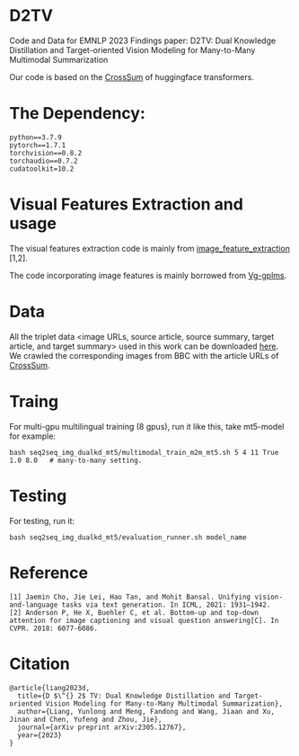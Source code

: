 # D2TV
Code and Data for EMNLP 2023 Findings paper: D2TV: Dual Knowledge Distillation and Target-oriented Vision Modeling for Many-to-Many Multimodal Summarization

Our code is based on the [CrossSum](https://github.com/csebuetnlp/CrossSum) of huggingface transformers.

# The Dependency:
```
python==3.7.9
pytorch==1.7.1 
torchvision==0.8.2 
torchaudio==0.7.2 
cudatoolkit=10.2
```

# Visual Features Extraction and usage
The visual features extraction code is mainly from [image_feature_extraction](https://github.com/j-min/VL-T5/tree/main/feature_extraction) [1,2]. 

The code incorporating image features is mainly borrowed from [Vg-gplms](https://github.com/hltchkust/vg-gplms).

# Data

All the triplet data <image URLs, source article, source summary, target article, and target summary> used in this work can be downloaded [here](https://drive.google.com/file/d/1fiBICIJtP66WYFUrTIyZLGphbfgyqCLs/view?usp=sharing). We crawled the corresponding images from BBC with the article URLs of [CrossSum](https://github.com/csebuetnlp/CrossSum).

# Traing
For multi-gpu multilingual training (8 gpus), run it like this, take mt5-model for example: 
```
bash seq2seq_img_dualkd_mt5/multimodal_train_m2m_mt5.sh 5 4 11 True 1.0 8.0   # many-to-many setting.
```


# Testing
For testing, run it: 
```
bash seq2seq_img_dualkd_mt5/evaluation_runner.sh model_name
```

# Reference
```
[1] Jaemin Cho, Jie Lei, Hao Tan, and Mohit Bansal. Unifying vision-and-language tasks via text generation. In ICML, 2021: 1931–1942.
[2] Anderson P, He X, Buehler C, et al. Bottom-up and top-down attention for image captioning and visual question answering[C]. In CVPR. 2018: 6077-6086.
```

# Citation
```
@article{liang2023d,
  title={D $\^{} 2$ TV: Dual Knowledge Distillation and Target-oriented Vision Modeling for Many-to-Many Multimodal Summarization},
  author={Liang, Yunlong and Meng, Fandong and Wang, Jiaan and Xu, Jinan and Chen, Yufeng and Zhou, Jie},
  journal={arXiv preprint arXiv:2305.12767},
  year={2023}
}
```
